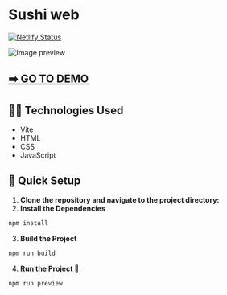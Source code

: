 # Sushi web

[![Netlify Status](https://api.netlify.com/api/v1/badges/c354c977-8d06-45bd-9fe4-717706d7bff5/deploy-status)](https://app.netlify.com/sites/courageous-melba-5cd037/deploys)

![Image preview](https://github.com/user-attachments/assets/7ec3f687-4a14-412a-bdab-109edaa925b1)

## [<u>➡️ GO TO DEMO</u>](https://courageous-melba-5cd037.netlify.app/)

## 👩‍💻 Technologies Used

- Vite
- HTML
- CSS
- JavaScript

## 🚀 Quick Setup

1. **Clone the repository and navigate to the project directory:**
2. **Install the Dependencies**

```sh
npm install
```

3. **Build the Project**

```sh
npm run build
```

4. **Run the Project 🚀**

```sh
npm run preview
```
